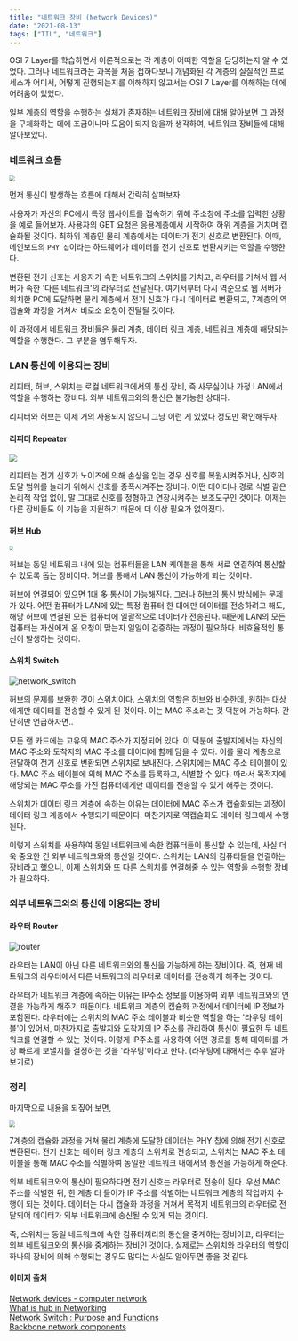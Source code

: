 ```yaml
---
title: "네트워크 장비 (Network Devices)"
date: "2021-08-13"
tags: ["TIL", "네트워크"]
---
```

OSI 7 Layer를 학습하면서 이론적으로는 각 계층이 어떠한 역할을 담당하는지 알 수 있었다. 그러나 네트워크라는 과목을 처음 접하다보니 개념화된 각 계층의 실질적인 프로세스가 어디서, 어떻게 진행되는지를 이해하지 않고서는 OSI 7 Layer를 이해하는 데에 어려움이 있었다.

일부 계층의 역할을 수행하는 실체가 존재하는 네트워크 장비에 대해 알아보면 그 과정을 구체화하는 데에 조금이나마 도움이 되지 않을까 생각하여, 네트워크 장비들에 대해 알아보았다.



### 네트워크 흐름

<img src="https://user-images.githubusercontent.com/75300807/129347333-550a2054-d207-4fcf-a529-ae9168267bdf.png" style="zoom:65%;" />

먼저 통신이 발생하는 흐름에 대해서 간략히 살펴보자.

사용자가 자신의 PC에서 특정 웹사이트를 접속하기 위해 주소창에 주소를 입력한 상황을 예로 들어보자. 사용자의 GET 요청은 응용계층에서 시작하여 하위 계층을 거치며 캡슐화될 것이다. 최하위 계층인 물리 계층에서는 데이터가 전기 신호로 변환된다. 이때, 메인보드의 ```PHY 칩```이라는 하드웨어가 데이터를 전기 신호로 변환시키는 역할을 수행한다.

변환된 전기 신호는 사용자가 속한 네트워크의 스위치를 거치고, 라우터를 거쳐서 웹 서버가 속한 '다른 네트워크'의  라우터로 전달된다. 여기서부터 다시 역순으로 웹 서버가 위치한 PC에 도달하면 물리 계층에서 전기 신호가 다시 데이터로 변환되고, 7계층의 역캡슐화 과정을 거쳐서 비로소 요청이 전달될 것이다.

이 과정에서 네트워크 장비들은 물리 계층, 데이터 링크 계층, 네트워크 계층에 해당되는 역할을 수행한다. 그 부분을 염두해두자.



### LAN 통신에 이용되는 장비

리피터, 허브, 스위치는 로컬 네트워크에서의 통신 장비, 즉 사무실이나 가정 LAN에서 역할을 수행하는 장비다. 외부 네트워크와의 통신은 불가능한 상태다.

리피터와 허브는 이제 거의 사용되지 않으니 그냥 이런 게 있었다 정도만 확인해두자.

#### 리피터 Repeater

<img src="https://user-images.githubusercontent.com/75300807/129363220-0d7a31d6-afe0-4822-bd59-28da0f3d8435.jpg" style="zoom:85%;" />

리피터는 전기 신호가 노이즈에 의해 손상을 입는 경우 신호를 복원시켜주거나, 신호의 도달 범위를 늘리기 위해서 신호를 증폭시켜주는 장비다. 어떤 데이터나 경로 식별 같은 논리적 작업 없이, 말 그대로 신호를 정형하고 연장시켜주는 보조도구인 것이다. 이제는 다른 장비들도 이 기능을 지원하기 때문에 더 이상 필요가 없어졌다.

#### 허브 Hub

<img src="https://user-images.githubusercontent.com/75300807/129361680-730c8711-2b6c-434d-9875-1346df6da8c5.PNG" style="zoom:45%;" />

허브는 동일 네트워크 내에 있는 컴퓨터들을 LAN 케이블을 통해 서로 연결하여 통신할 수 있도록 돕는 장비이다. 허브를 통해서 LAN 통신이 가능하게 되는 것이다. 

허브에 연결되어 있으면 1대 多 통신이 가능해진다. 그러나 허브의 통신 방식에는 문제가 있다. 어떤 컴퓨터가 LAN에 있는 특정 컴퓨터 한 대에만 데이터를 전송하려고 해도, 해당 허브에 연결된 모든 컴퓨터에 일괄적으로 데이터가 전송된다. 때문에 LAN의 모든 컴퓨터는 자신에게 온 요청이 맞는지 일일이 검증하는 과정이 필요하다. 비효율적인 통신이 발생하는 것이다.

#### 스위치 Switch

![network_switch](https://user-images.githubusercontent.com/75300807/129364651-8b5391e8-2c7b-45d6-9a5b-4dd14a8c220c.gif)

허브의 문제를 보완한 것이 스위치이다. 스위치의 역할은 허브와 비슷한데, 원하는 대상에게만 데이터를 전송할 수 있게 된 것이다. 이는 MAC 주소라는 것 덕분에 가능하다. 간단히만 언급하자면..

모든 랜 카드에는 고유의 MAC 주소가 지정되어 있다. 이 덕분에 출발지에서는 자신의 MAC 주소와 도착지의 MAC 주소를 데이터에 함께 담을 수 있다. 이를 물리 계층으로 전달하여 전기 신호로 변환되면 스위치로 보내진다. 스위치에는 MAC 주소 테이블이 있다. MAC 주소 테이블에 의해 MAC 주소를 등록하고, 식별할 수 있다. 따라서 목적지에 해당되는 MAC 주소를 가진 컴퓨터에게만 데이터를 전송할 수 있게 해주는 것이다.

스위치가 데이터 링크 계층에 속하는 이유는 데이터에 MAC 주소가 캡슐화되는 과정이 데이터 링크 계층에서 수행되기 때문이다. 마찬가지로 역캡슐화도 데이터 링크에서 수행된다.

이렇게 스위치를 사용하여 동일 네트워크에 속한 컴퓨터들이 통신할 수 있는데, 사실 더욱 중요한 건 외부 네트워크와의 통신일 것이다. 스위치는 LAN의 컴퓨터들을 연결하는 장비라고 했으니, 이제 스위치와 또 다른 스위치를 연결해줄 수 있는 역할을 수행할 장비가 필요하다.



### 외부 네트워크와의 통신에 이용되는 장비

#### 라우터 Router

![router](https://user-images.githubusercontent.com/75300807/129361620-b1b4a27a-d6d9-4ce6-8e94-c61a4443a7e1.jpg)

라우터는 LAN이 아닌 다른 네트워크와의 통신을 가능하게 하는 장비이다. 즉, 현재 네트워크의 라우터에서 다른 네트워크의 라우터로 데이터를 전송하게 해주는 것이다.

라우터가 네트워크 계층에 속하는 이유는 IP주소 정보를 이용하여 외부 네트워크와의 연결을 가능하게 해주기 때문이다. 네트워크 계층의 캡슐화 과정에서 데이터에 IP 정보가 포함된다. 라우터에는 스위치의 MAC 주소 테이블과 비슷한 역할을 하는 '라우팅 테이블'이 있어서, 마찬가지로 출발지와 도착지의 IP 주소를 관리하여 통신이 필요한 두 네트워크를 연결할 수 있는 것이다. 이렇게 IP주소를 사용하여 어떤 경로를 통해 데이터를 가장 빠르게 보낼지를 결정하는 것을 '라우팅'이라고 한다. (라우팅에 대해서는 추후 알아보기로)



### 정리

마지막으로 내용을 되짚어 보면,

<img src="https://user-images.githubusercontent.com/75300807/129347333-550a2054-d207-4fcf-a529-ae9168267bdf.png" style="zoom:65%;" />

7계층의 캡슐화 과정을 거쳐 물리 계층에 도달한 데이터는 PHY 칩에 의해 전기 신호로 변환된다. 전기 신호는 데이터 링크 계층의 스위치로 전송되고, 스위치는 MAC 주소 테이블을 통해 MAC 주소를 식별하여 동일한 네트워크 내에서의 통신을 가능하게 해준다.

외부 네트워크와의 통신이 필요하다면 전기 신호는 라우터로 전송이 된다. 우선 MAC 주소를 식별한 뒤, 한 계층 더 들어가 IP 주소를 식별하는 네트워크 계층의 작업까지 수행이 되는 것이다. 데이터는 다시 캡슐화 과정을 거쳐서 목적지 네트워크의 라우터로 전달되어 데이터가 외부 네트워크에 송신될 수 있게 되는 것이다. 

즉, 스위치는 동일 네트워크에 속한 컴퓨터끼리의 통신을 중계하는 장비이고, 라우터는 외부 네트워크와의 통신을 중계하는 장비인 것이다. 실제로는 스위치와 라우터의 역할이 하나의 장비에 의해 수행되는 경우도 많다는 사실도 알아두면 좋을 것 같다.



#### **이미지 출처**

[Network devices - computer network](https://www.brainkart.com/article/Network-devices_36829/)  
[What is hub in Networking](https://www.learnabhi.com/hub/)  
[Network Switch : Purpose and Functions](http://www.yourownlinux.com/2013/07/network-switch-purpose-and-functions.html)  
[Backbone network components](http://what-when-how.com/data-communications-and-networking/backbone-network-components-data-communications-and-networking/)  
